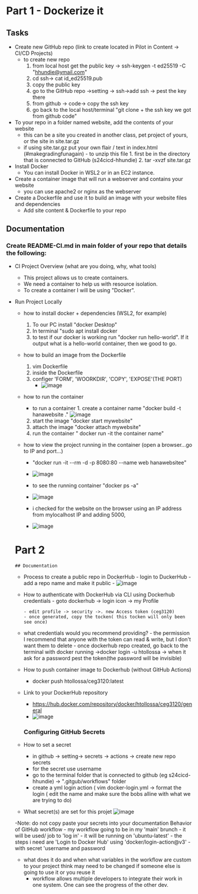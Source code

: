 # Part 1 - Dockerize it
## Tasks
- Create new GitHub repo (link to create located in Pilot in Content -> CI/CD Projects)
    - to create new repo
      1. from local host  get the public key -> ssh-keygen -t ed25519 -C "hhundie@ymail.com"
      2. cd ssh-> cat id_ed25519.pub
      3. copy the public key
      4. go to the GitHub repo ->setting -> ssh->add ssh -> pest the key there
      5. from github -> code-> copy the ssh key
      6. go back to the local host/terminal "git clone + the ssh key we got from github code"
- To your repo in a folder named website, add the contents of your website
    - this can be a site you created in another class, pet project of yours, or the site in site.tar.gz
    - if using site.tar.gz put your own flair / text in index.html (#makegradingfunagain)
          - to unzip this file
              1. first be in the directory that is connected to GitHub (s24cicd-hhundie)
              2.  tar -xvzf site.tar.gz          
- Install Docker
    - You can install Docker in WSL2 or in an EC2 instance.
- Create a container image that will run a webserver and contains your website
    - you can use apache2 or nginx as the webserver
- Create a Dockerfile and use it to build an image with your website files and dependencies
    - Add site content & Dockerfile to your repo

## Documentation
### Create README-CI.md in main folder of your repo that details the following:

- CI Project Overview
  (what are you doing, why, what tools)
    - This project allows us to create containers.
    - We need a container to help us with resource isolation.
    - To create a container I will be using "Docker".
- Run Project Locally
    - how to install docker + dependencies (WSL2, for example)
        1. To our PC install "docker Desktop"
        2. In terminal "sudo apt install docker
        3. to test if our docker is working run "docker run hello-world". If it output what is a hello-world container, then we good to go.
    - how to build an image from the Dockerfile
        1. vim Dockerfile
        2. inside the Dockerfile
        3. configer 'FORM', 'WOORKDIR', 'COPY', 'EXPOSE'(THE PORT)
            - ![image](https://github.com/WSU-kduncan/s24cicd-hhundie/assets/118832089/8f0763e4-61c9-4944-a8c1-5637e9ab5b1d)



    - how to run the container
        - to run a container
              1. create a container name "docker build -t hanawebsite ."
          ![image](https://github.com/WSU-kduncan/s24cicd-hhundie/assets/118832089/a2010f42-7693-4091-a918-3866764f2ada)
        2. start the image "docker start mywebsite"
        3. attach the image "docker attach mywebsite"
        4. run the container " docker run -it the container name"
          
  
    - how to view the project running in the container (open a browser...go to IP and port...)
        - "docker run -it --rm -d -p 8080:80 --name web hanawebsitee"
        - ![image](https://github.com/WSU-kduncan/s24cicd-hhundie/assets/118832089/10020eee-45c2-456c-9a1e-42236814c517)
        - to see the running container "docker ps -a"
        -  ![image](https://github.com/WSU-kduncan/s24cicd-hhundie/assets/118832089/39ab01ef-328c-4a59-9bd5-19e22d1cecc1)


        -  i checked for the website on the browser using an IP address from mylocalhost IP and adding 5000,
        -  ![image](https://github.com/WSU-kduncan/s24cicd-hhundie/assets/118832089/390d0067-5cb7-403d-9079-abe07702b793)
     
    # Part 2
      ## Documentation


    - Process to create a public repo in DockerHub
          - login to DuckerHub
          - add a repo name and make it public
          - ![image](https://github.com/WSU-kduncan/s24cicd-hhundie/assets/118832089/c769c3ab-5c9d-4028-8c16-9328037ec391)


    - How to authenticate with DockerHub via CLI using Dockerhub credentials
          - goto dockerhub -> login icon -> my Profile

          - edit profile -> security ->. new Access token (ceg3120)
          - once generated, copy the tocken( this tocken will only been see once)

    - what credentials would you recommend providing?
          - the permission I recommend that anyone with the token can read & write, but I don't want them to delete
          - once dockerhub repo created, go back to the terminal with docker running ->docker login -u htollossa -> when it ask for a password pest the token(the password will be invisible)
      
    - How to push container image to Dockerhub (without GitHub Actions)
          
        - docker push htollossa/ceg3120:latest
    - Link to your DockerHub repository
        - https://hub.docker.com/repository/docker/htollossa/ceg3120/general
        - ![image](https://github.com/WSU-kduncan/s24cicd-hhundie/assets/118832089/5c4551e7-739f-48c6-8273-70a1212ed28f)

      ### Configuring GitHub Secrets

    - How to set a secret
        - in github -> setting-> secrets -> actions -> create new repo secrets
        - for the secret use username
        -  go to the terminal folder that is connected to github (eg s24cicd-hhundie) -> ".gitgub/workflows" folder
        - create a yml login action ( vim docker-login.yml -> format the login ( edit the name and make sure the bobs alline with what we are trying to do)
      
    - What secret(s) are set for this projet
      ![image](https://github.com/WSU-kduncan/s24cicd-hhundie/assets/118832089/9076b25d-6816-4509-8ad9-7a7a34c8e825)

    -Note: do not copy paste your secrets into your documentation Behavior of GitHub workflow
        - my workflow going to be in my 'main' brunch
        - it will be used/ job  to 'log in'
        - it will be running on 'ubuntu-latest'
        - the steps i need are  'Login to Docker Hub' using 'docker/login-action@v3'
        - with secret 'username and password
    - what does it do and when what variables in the workflow are custom to your project think may need to be changed if someone else is going to use it or you reuse it
        - workflow allows multiple developers to integrate their work in one system. One can see the progress of the other dev.

